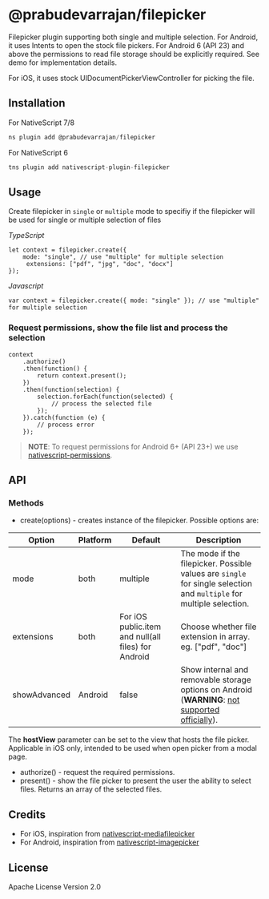 # @prabudevarrajan/filepicker

Filepicker plugin supporting both single and multiple selection.
For Android, it uses Intents to open the stock file pickers. For Android 6 (API 23) and above the permissions to read file storage should be explicitly required. See demo for implementation details.

For iOS, it uses stock UIDocumentPickerViewController for picking the file.
## Installation

For NativeScript 7/8

```javascript
ns plugin add @prabudevarrajan/filepicker
```

For NativeScript 6

```javascript
tns plugin add nativescript-plugin-filepicker
```
## Usage

Create filepicker in `single` or `multiple` mode to specifiy if the filepicker will be used for single or multiple selection of files

*TypeScript*
```
let context = filepicker.create({
    mode: "single", // use "multiple" for multiple selection
     extensions: ["pdf", "jpg", "doc", "docx"]
});
````

*Javascript*
````
var context = filepicker.create({ mode: "single" }); // use "multiple" for multiple selection
````

### Request permissions, show the file list and process the selection

```
context
    .authorize()
    .then(function() {
        return context.present();
    })
    .then(function(selection) {
        selection.forEach(function(selected) {
            // process the selected file
        });
    }).catch(function (e) {
        // process error
    });
```

> **NOTE**: To request permissions for Android 6+ (API 23+) we use [nativescript-permissions](https://www.npmjs.com/package/nativescript-permissions).

## API

### Methods

* create(options) - creates instance of the filepicker. Possible options are:

| Option | Platform | Default | Description |
| --- |  --- | --- | --- |
| mode | both | multiple | The mode if the filepicker. Possible values are `single` for single selection and `multiple` for multiple selection. |
| extensions | both | For iOS public.item and null(all files) for Android | Choose whether file extension in array. eg. ["pdf", "doc"] |
| showAdvanced | Android | false | Show internal and removable storage options on Android (**WARNING**: [not supported officially](https://issuetracker.google.com/issues/72053350)). |

The **hostView** parameter can be set to the view that hosts the file picker. Applicable in iOS only, intended to be used when open picker from a modal page.

* authorize() - request the required permissions.
* present() - show the file picker to present the user the ability to select files. Returns an array of the selected files.

## Credits

* For iOS, inspiration from [nativescript-mediafilepicker](https://github.com/jibon57/nativescript-mediafilepicker)
* For Android, inspiration from [nativescript-imagepicker](https://github.com/NativeScript/nativescript-imagepicker)

## License

Apache License Version 2.0
